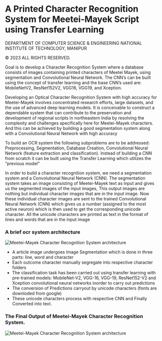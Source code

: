 # A Printed Character Recognition System for Meetei-Mayek Script using Transfer Learning

DEPARTMENT OF COMPUTER SCIENCE & ENGINEERING NATIONAL INSTITUTE OF TECHNOLOGY, MANIPUR

© 2023 ALL RIGHTS RESERVED. 





Goal is to develop a Character Recognition System where a database consists of images containing printed characters of Meetei Mayek, using segmentation and Convolutional Neural Network. The CNN’s can be built using the concept of transfer learning and the base CNN’s used are: MobileNetV2, ResNet152V2, VGG16, VGG19, and Xception.

Developing an Optical Character Recognition System with high accuracy for Meetei-Mayek involves concentrated research efforts, large datasets, and the use of advanced deep learning models. It is conceivable to construct a dependable system that can contribute to the preservation and development of regional scripts in northeastern India by resolving the complexity and challenges specifically here for Meetei-Mayek characters. And this can be achieved by building a good segmentation system along with a Convolutional Neural Network with high accuracy


To build an OCR system the following subproblems are to be addressed: Preprocessing, Segmentation, Database Creation, Convolutional Neural Network (feature extraction and classification). Instead of building a CNN from scratch it can be built using the Transfer Learning which utilizes the “previous model”


In order to build a character recognition system, we need a segmentation system and a Convolutional Neural Network (CNN). The segmentation system takes an image consisting of Meetei-Mayek text as input and gives us the segmented images of the input images, This output images are nothing but individual character images that are in the input image. Now these individual character images are sent to the trained Convolutional Neural Network (CNN) which gives us a number (assigned to the most active neuron) which is then used to get the corresponding unicode character. All the unicode characters are printed as text in the format of lines and words that are in the input image

### A brief ocr system architecture 
![Meetei-Mayek Character Recognition System architecture ](https://github.com/Mr-barnes/Final_Year_project/blob/main/meetei_mayek_Article%20images/images/1.3.png)

- A article image undergoes Image Segmentation which is done in three parts: line, word and character
- Each outcome character manually segregate into respective character folders
- The classification task has been carried out using transfer learning with pre-trained models: MobileNet-V2, VGG-16, VGG-19, ResNet152-V2 and Xception convolutional neural networks inorder to carry out predictions
- The conversion of Predictions carryout by unicode characters (fonts are downloded from google)
- These unicode characters process with respective CNN and Finally Converted into text.
### The Final Output of Meetei-Mayek Character Recognition System.
![Meetei-Mayek Character Recognition System architecture ](https://github.com/Mr-barnes/Final_Year_project/blob/main/meetei_mayek_Article%20images/images/4.14.png)
